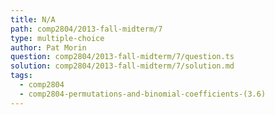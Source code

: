```yaml
---
title: N/A
path: comp2804/2013-fall-midterm/7
type: multiple-choice
author: Pat Morin
question: comp2804/2013-fall-midterm/7/question.ts
solution: comp2804/2013-fall-midterm/7/solution.md
tags:
  - comp2804
  - comp2804-permutations-and-binomial-coefficients-(3.6)
---
```

